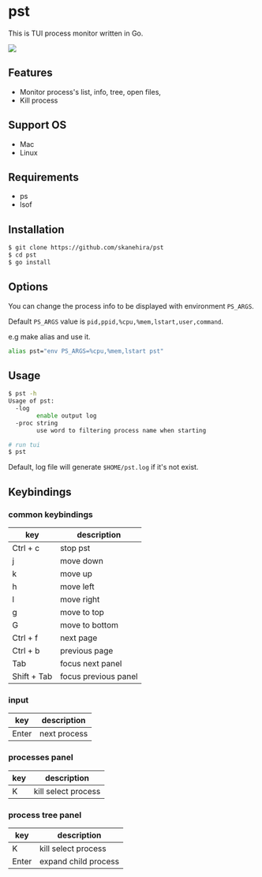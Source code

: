 # pst
This is TUI process monitor written in Go.

![](https://i.imgur.com/TsrokJ7.gif)

## Features
- Monitor process's list, info, tree, open files,
- Kill process

## Support OS
- Mac
- Linux

## Requirements
- ps
- lsof

## Installation
```sh
$ git clone https://github.com/skanehira/pst
$ cd pst
$ go install
```

## Options
You can change the process info to be displayed with environment `PS_ARGS`.

Default `PS_ARGS` value is `pid,ppid,%cpu,%mem,lstart,user,command`.

e.g make alias and use it.

```sh
alias pst="env PS_ARGS=%cpu,%mem,lstart pst"
```

## Usage
```sh
$ pst -h
Usage of pst:
  -log
        enable output log
  -proc string
        use word to filtering process name when starting

# run tui
$ pst
```

Default, log file will generate `$HOME/pst.log` if it's not exist.

## Keybindings
### common keybindings
| key         | description          |
|-------------|----------------------|
| Ctrl + c    | stop pst             |
| j           | move down            |
| k           | move up              |
| h           | move left            |
| l           | move right           |
| g           | move to top          |
| G           | move to bottom       |
| Ctrl + f    | next page            |
| Ctrl + b    | previous page        |
| Tab         | focus next panel     |
| Shift + Tab | focus previous panel |

### input
| key         | description          |
|-------------|----------------------|
| Enter       | next process         |

### processes panel
| key         | description          |
|-------------|----------------------|
| K           | kill select process  |

### process tree panel
| key         | description          |
|-------------|----------------------|
| K           | kill select process  |
| Enter       | expand child process |

